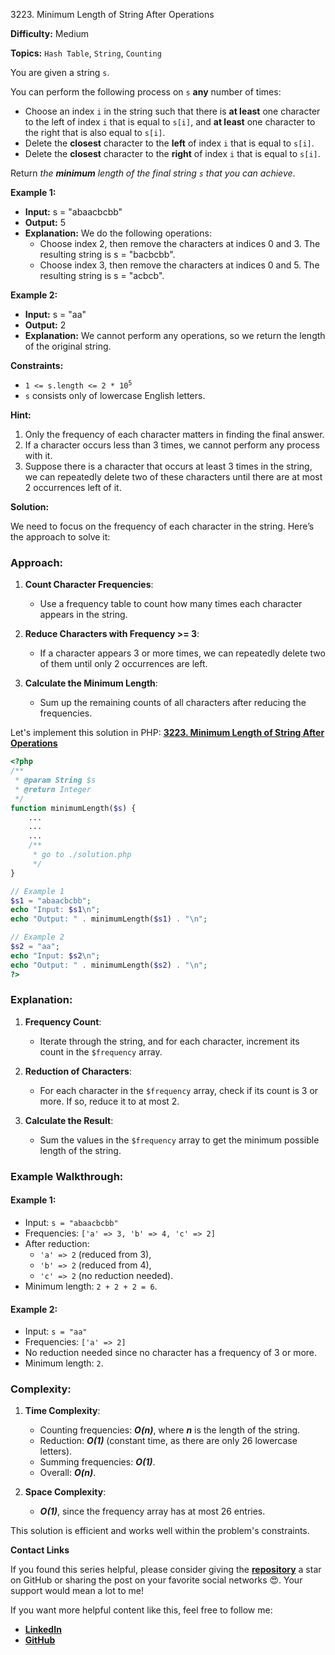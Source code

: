 3223\. Minimum Length of String After Operations

**Difficulty:** Medium

**Topics:** `Hash Table`, `String`, `Counting`

You are given a string `s`.

You can perform the following process on `s` **any** number of times:

- Choose an index `i` in the string such that there is **at least** one character to the left of index `i` that is equal to `s[i]`, and **at least** one character to the right that is also equal to `s[i]`.
- Delete the **closest** character to the **left** of index `i` that is equal to `s[i]`.
- Delete the **closest** character to the **right** of index `i` that is equal to `s[i]`.

Return _the **minimum** length of the final string `s` that you can achieve_.

**Example 1:**

- **Input:** s = "abaacbcbb"
- **Output:** 5
- **Explanation:** We do the following operations:
  - Choose index 2, then remove the characters at indices 0 and 3. The resulting string is s = "bacbcbb".
  - Choose index 3, then remove the characters at indices 0 and 5. The resulting string is s = "acbcb".


**Example 2:**

- **Input:** s = "aa"
- **Output:** 2
- **Explanation:** We cannot perform any operations, so we return the length of the original string.



**Constraints:**

- <code>1 <= s.length <= 2 * 10<sup>5</sup></code>
- `s` consists only of lowercase English letters.


**Hint:**
1. Only the frequency of each character matters in finding the final answer.
2. If a character occurs less than 3 times, we cannot perform any process with it.
3. Suppose there is a character that occurs at least 3 times in the string, we can repeatedly delete two of these characters until there are at most 2 occurrences left of it.



**Solution:**

We need to focus on the frequency of each character in the string. Here’s the approach to solve it:

### Approach:
1. **Count Character Frequencies**:
   - Use a frequency table to count how many times each character appears in the string.

2. **Reduce Characters with Frequency >= 3**:
   - If a character appears 3 or more times, we can repeatedly delete two of them until only 2 occurrences are left.

3. **Calculate the Minimum Length**:
   - Sum up the remaining counts of all characters after reducing the frequencies.

Let's implement this solution in PHP: **[3223. Minimum Length of String After Operations](https://github.com/mah-shamim/leet-code-in-php/tree/main/algorithms/003223-minimum-length-of-string-after-operations/solution.php)**

```php
<?php
/**
 * @param String $s
 * @return Integer
 */
function minimumLength($s) {
    ...
    ...
    ...
    /**
     * go to ./solution.php
     */
}

// Example 1
$s1 = "abaacbcbb";
echo "Input: $s1\n";
echo "Output: " . minimumLength($s1) . "\n";

// Example 2
$s2 = "aa";
echo "Input: $s2\n";
echo "Output: " . minimumLength($s2) . "\n";
?>
```

### Explanation:

1. **Frequency Count**:
   - Iterate through the string, and for each character, increment its count in the `$frequency` array.

2. **Reduction of Characters**:
   - For each character in the `$frequency` array, check if its count is 3 or more. If so, reduce it to at most 2.

3. **Calculate the Result**:
   - Sum the values in the `$frequency` array to get the minimum possible length of the string.

### Example Walkthrough:

#### Example 1:
- Input: `s = "abaacbcbb"`
- Frequencies: `['a' => 3, 'b' => 4, 'c' => 2]`
- After reduction:
   - `'a' => 2` (reduced from 3),
   - `'b' => 2` (reduced from 4),
   - `'c' => 2` (no reduction needed).
- Minimum length: `2 + 2 + 2 = 6`.

#### Example 2:
- Input: `s = "aa"`
- Frequencies: `['a' => 2]`
- No reduction needed since no character has a frequency of 3 or more.
- Minimum length: `2`.

### Complexity:
1. **Time Complexity**:
   - Counting frequencies: _**O(n)**_, where _**n**_ is the length of the string.
   - Reduction: _**O(1)**_ (constant time, as there are only 26 lowercase letters).
   - Summing frequencies: _**O(1)**_.
   - Overall: _**O(n)**_.

2. **Space Complexity**:
   - _**O(1)**_, since the frequency array has at most 26 entries.

This solution is efficient and works well within the problem's constraints.

**Contact Links**

If you found this series helpful, please consider giving the **[repository](https://github.com/mah-shamim/leet-code-in-php)** a star on GitHub or sharing the post on your favorite social networks 😍. Your support would mean a lot to me!

If you want more helpful content like this, feel free to follow me:

- **[LinkedIn](https://www.linkedin.com/in/arifulhaque/)**
- **[GitHub](https://github.com/mah-shamim)**
